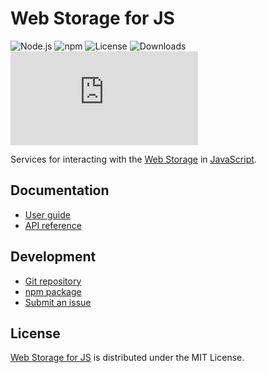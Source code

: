 # Web Storage for JS
![Node.js](https://badgen.net/npm/node/@cedx/webstorage) ![npm](https://badgen.net/npm/v/@cedx/webstorage) ![License](https://badgen.net/npm/license/@cedx/webstorage) ![Downloads](https://badgen.net/npm/dt/@cedx/webstorage) ![Coverage](https://badgen.net/codecov/c/github/cedx/webstorage.js)

Services for interacting with the [Web Storage](https://developer.mozilla.org/docs/Web/API/Storage)
in [JavaScript](https://developer.mozilla.org/docs/Web/JavaScript).

## Documentation
- [User guide](https://cedx.github.io/webstorage.js)
- [API reference](https://cedx.github.io/webstorage.js/api)

## Development
- [Git repository](https://github.com/cedx/webstorage.js)
- [npm package](https://www.npmjs.com/package/@cedx/webstorage)
- [Submit an issue](https://github.com/cedx/webstorage.js/issues)

## License
[Web Storage for JS](https://github.com/cedx/webstorage.js) is distributed under the MIT License.
